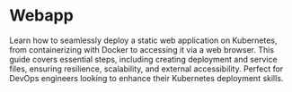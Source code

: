# Webapp
Learn how to seamlessly deploy a static web application on Kubernetes, from containerizing with Docker to accessing it via a web browser. This guide covers essential steps, including creating deployment and service files, ensuring resilience, scalability, and external accessibility. Perfect for DevOps engineers looking to enhance their Kubernetes deployment skills.
